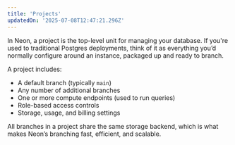 ```yaml
---
title: 'Projects'
updatedOn: '2025-07-08T12:47:21.296Z'
---
```


In Neon, a project is the top-level unit for managing your database. If you're used to traditional Postgres deployments, think of it as everything you’d normally configure around an instance, packaged up and ready to branch.

A project includes:

- A default branch (typically `main`)
- Any number of additional branches
- One or more compute endpoints (used to run queries)
- Role-based access controls
- Storage, usage, and billing settings

All branches in a project share the same storage backend, which is what makes Neon’s branching fast, efficient, and scalable.
